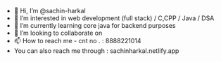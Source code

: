 - 👋 Hi, I’m @sachin-harkal
- 👀 I’m interested in web development (full stack) / C,CPP / Java / DSA 
- 🌱 I’m currently learning core java for backend purposes
- 💞️ I’m looking to collaborate on 
- 📫 How to reach me - cnt no . : 8888221014
- You can also reach me through : sachinharkal.netlify.app

<!---
sachin-harkal/sachin-harkal is a ✨ special ✨ repository because its `README.md` (this file) appears on your GitHub profile.
You can click the Preview link to take a look at your changes.
--->

